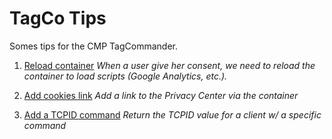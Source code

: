 # TagCo Tips
Somes tips for the CMP TagCommander.

1) [Reload container](reload-container.md)
*When a user give her consent, we need to reload the container to load scripts (Google Analytics, etc.).*


2) [Add cookies link](add-cookies-link.md)
*Add a link to the Privacy Center via the container*


2) [Add a TCPID command](tcpid-command.md)
*Return the TCPID value for a client w/ a specific command*
